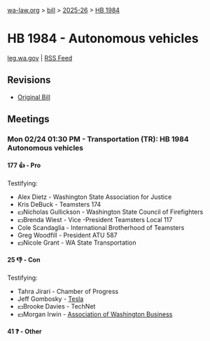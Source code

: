 [wa-law.org](/) > [bill](/bill/) > [2025-26](/bill/2025-26/) > [HB 1984](/bill/2025-26/hb/1984/)

# HB 1984 - Autonomous vehicles
[leg.wa.gov](https://app.leg.wa.gov/billsummary?BillNumber=1984&Year=2025&Initiative=false) | [RSS Feed](./rss.xml)

## Revisions
* [Original Bill](1/)

## Meetings
### Mon 02/24 01:30 PM - Transportation (TR): HB 1984 Autonomous vehicles
#### 177 👍 - Pro
Testifying:
* Alex Dietz - Washington State Association for Justice
* Kris DeBuck - Teamsters 174
* 💵Nicholas Gullickson - Washington State Council of Firefighters
* 💵Brenda Wiest - Vice -President Teamsters Local 117
* Cole Scandaglia - International Brotherhood of Teamsters
* Greg Woodfill - President ATU 587
* 💵Nicole Grant - WA State Transportation

#### 25 👎 - Con
Testifying:
* Tahra Jirari - Chamber of Progress
* Jeff Gombosky - [Tesla](/org/tesla/)
* 💵Brooke Davies - TechNet
* 💵Morgan Irwin - [Association of Washington Business](/org/association_of_washington_business/)

#### 41 ❓ - Other
